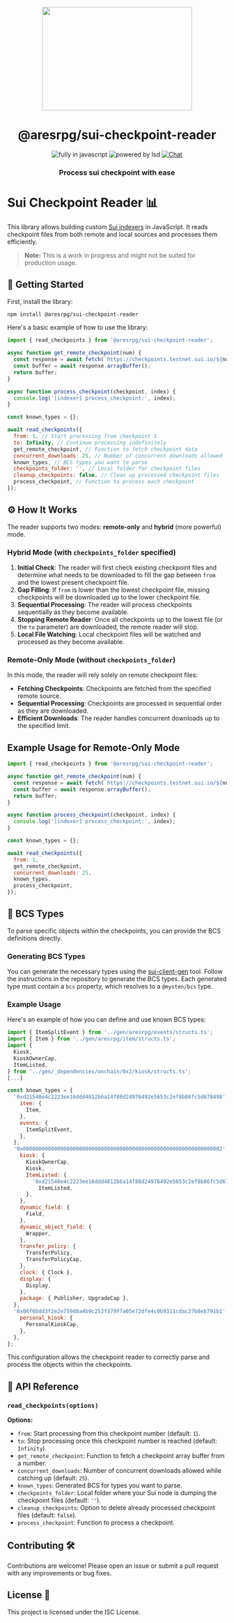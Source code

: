 <p align=center>
  <img src="https://user-images.githubusercontent.com/11330271/208825167-77d7bc78-17d0-4f33-ad35-d108b6fac730.gif" height="237px" width="344"/>
</p>
<h1 align=center>@aresrpg/sui-checkpoint-reader</h1>
<p align=center>
  <img src="https://img.shields.io/badge/Made%20with-Javascript-%23f7df1e?style=for-the-badge" alt="fully in javascript"/>
  <img src="https://img.shields.io/badge/Powered%20By-Dark%20Magic-blueviolet?style=for-the-badge" alt="powered by lsd"/>
  <a href="https://discord.gg/aresrpg">
    <img src="https://img.shields.io/discord/265104803531587584.svg?logo=discord&style=for-the-badge" alt="Chat"/>
  </a>
</p>
<h3 align=center>Process sui checkpoint with ease</h3>

# Sui Checkpoint Reader 📊

This library allows building custom [Sui indexers](https://docs.sui.io/guides/developer/advanced/custom-indexer?ref=blog.sui.io) in JavaScript. It reads checkpoint files from both remote and local sources and processes them efficiently.

> **Note:** This is a work in progress and might not be suited for production usage.

## 🚀 Getting Started

First, install the library:

```sh
npm install @aresrpg/sui-checkpoint-reader
```

Here's a basic example of how to use the library:

```js
import { read_checkpoints } from '@aresrpg/sui-checkpoint-reader';

async function get_remote_checkpoint(num) {
  const response = await fetch(`https://checkpoints.testnet.sui.io/${num}.chk`);
  const buffer = await response.arrayBuffer();
  return buffer;
}

async function process_checkpoint(checkpoint, index) {
  console.log('[indexer] process_checkpoint:', index);
}

const known_types = {};

await read_checkpoints({
  from: 1, // Start processing from checkpoint 1
  to: Infinity, // Continue processing indefinitely
  get_remote_checkpoint, // Function to fetch checkpoint data
  concurrent_downloads: 25, // Number of concurrent downloads allowed
  known_types, // BCS types you want to parse
  checkpoints_folder: '', // Local folder for checkpoint files
  cleanup_checkpoints: false, // Clean up processed checkpoint files
  process_checkpoint, // Function to process each checkpoint
});
```

## ⚙️ How It Works

The reader supports two modes: **remote-only** and **hybrid** (more powerful) mode.

### Hybrid Mode (with `checkpoints_folder` specified)

1. **Initial Check**: The reader will first check existing checkpoint files and determine what needs to be downloaded to fill the gap between `from` and the lowest present checkpoint file.
2. **Gap Filling**: If `from` is lower than the lowest checkpoint file, missing checkpoints will be downloaded up to the lower checkpoint file.
3. **Sequential Processing**: The reader will process checkpoints sequentially as they become available.
4. **Stopping Remote Reader**: Once all checkpoints up to the lowest file (or the `to` parameter) are downloaded, the remote reader will stop.
5. **Local File Watching**: Local checkpoint files will be watched and processed as they become available.

### Remote-Only Mode (without `checkpoints_folder`)

In this mode, the reader will rely solely on remote checkpoint files:

- **Fetching Checkpoints**: Checkpoints are fetched from the specified remote source.
- **Sequential Processing**: Checkpoints are processed in sequential order as they are downloaded.
- **Efficient Downloads**: The reader handles concurrent downloads up to the specified limit.

## Example Usage for Remote-Only Mode

```js
import { read_checkpoints } from '@aresrpg/sui-checkpoint-reader';

async function get_remote_checkpoint(num) {
  const response = await fetch(`https://checkpoints.testnet.sui.io/${num}.chk`);
  const buffer = await response.arrayBuffer();
  return buffer;
}

async function process_checkpoint(checkpoint, index) {
  console.log('[indexer] process_checkpoint:', index);
}

const known_types = {};

await read_checkpoints({
  from: 1,
  get_remote_checkpoint,
  concurrent_downloads: 25,
  known_types,
  process_checkpoint,
});
```

## 🧩 BCS Types

To parse specific objects within the checkpoints, you can provide the BCS definitions directly.

### Generating BCS Types

You can generate the necessary types using the [sui-client-gen](https://github.com/kunalabs-io/sui-client-gen) tool. Follow the instructions in the repository to generate the BCS types. Each generated type must contain a `bcs` property, which resolves to a `@mysten/bcs` type.

### Example Usage

Here's an example of how you can define and use known BCS types:

```js
import { ItemSplitEvent } from '../gen/aresrpg/events/structs.ts';
import { Item } from '../gen/aresrpg/item/structs.ts';
import {
  Kiosk,
  KioskOwnerCap,
  ItemListed,
} from '../gen/_dependencies/onchain/0x2/kiosk/structs.ts';
[...]

const known_types = {
  '0xd21548e4c2223ee16ddd4812b6a14f88d24976492e5653c2ef8b86fc5d678498': {
    item: {
      Item,
    },
    events: {
      ItemSplitEvent,
    },
  },
  '0x0000000000000000000000000000000000000000000000000000000000000002': {
    kiosk: {
      KioskOwnerCap,
      Kiosk,
      ItemListed: {
        '0xd21548e4c2223ee16ddd4812b6a14f88d24976492e5653c2ef8b86fc5d678498::item::Item':
          ItemListed,
      },
    },
    dynamic_field: {
      Field,
    },
    dynamic_object_field: {
      Wrapper,
    },
    transfer_policy: {
      TransferPolicy,
      TransferPolicyCap,
    },
    clock: { Clock },
    display: {
      Display,
    },
    package: { Publisher, UpgradeCap },
  },
  '0x06f6bdd3f2e2e759d8a4b9c252f379f7a05e72dfe4c0b9311cdac27b8eb791b1': {
    personal_kiosk: {
      PersonalKioskCap,
    },
  },
};
```

This configuration allows the checkpoint reader to correctly parse and process the objects within the checkpoints.

## 📖 API Reference

### `read_checkpoints(options)`

**Options:**

- `from`: Start processing from this checkpoint number (default: `1`).
- `to`: Stop processing once this checkpoint number is reached (default: `Infinity`).
- `get_remote_checkpoint`: Function to fetch a checkpoint array buffer from a number.
- `concurrent_downloads`: Number of concurrent downloads allowed while catching up (default: `25`).
- `known_types`: Generated BCS for types you want to parse.
- `checkpoints_folder`: Local folder where your Sui node is dumping the checkpoint files (default: `''`).
- `cleanup_checkpoints`: Option to delete already processed checkpoint files (default: `false`).
- `process_checkpoint`: Function to process a checkpoint.

## Contributing 🛠️

Contributions are welcome! Please open an issue or submit a pull request with any improvements or bug fixes.

## License 📄

This project is licensed under the ISC License.

